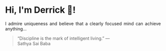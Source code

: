 # Hi, I'm Derrick 👋!
<p align="justify">I admire uniqueness and believe that a clearly focused mind can achieve anything...</p> 
<!-- #quote-start -->
<blockquote>&ldquo;Discipline is the mark of intelligent living.&rdquo; &mdash; <footer>Sathya Sai Baba</footer></blockquote>
<!-- #quote-end -->
